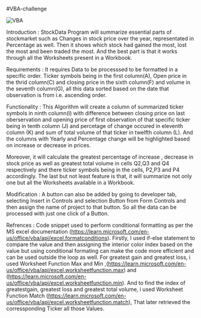 #VBA-challenge

![VBA](https://github.com/s0uravk/VBA-challenge/assets/144293972/208adcdd-61a9-4140-8987-58bf36e4e652)


Introduction : StockData Program will summarize essential parts of stockmarket such as Changes in stock price over the year, representated in Percentage as well. Then it shows which stock had gained the most, lost the most and been traded the most. And the best part is that it works through all the Worksheets present in a Workbook.

Requirements : It requires Data to be processsed to be formatted in a specific order. Ticker symbols being in the first column(A), Open price in the thrid column(C) and closing price in the sixth column(F) and volume in the seventh column(G), all this data sorted based on the date that observation is from i.e. ascending order.

Functionality : This Algorithm will create a column of summarized ticker symbols in ninth column(I) with difference between closing price on last oberservation and opening price of first observation of that specific ticker being in tenth column (J) and percetage of change occured in eleventh column (K) and sum of total volume of that ticker in twelfth column (L). And the columns with Yearly and Percentage change will be highlighted based on increase or decrease in prices.

Moreover, it will calculate the greatest percentage of increase , decrease in stock price as well as greatest total volume in cells Q2,Q3 and Q4 respectively and there ticker symbols being in the cells, P2,P3 and P4 accordingly. The last but not least feature is that, it will summarize not only one but all the Worksheets available in a Workbook.

Modification : A button can also be added by going to developer tab, selecting Insert in Controls and selection Button from Form Controls and then assign the name of project to that button. So all the data can be processed with just one click of a Button.

Refrences : Code snippet used to perform conditional formatting as per the MS excel documentation (https://learn.microsoft.com/en-us/office/vba/api/excel.formatconditions). Firstly, I used if-else statement to compare the value and then assigning the interior color index based on the value but using conditional formating can make the code more efficient and can be used outside the loop as well. 
For greatest gain and greatest loss, i used Worksheet Function Max and Min ,(https://learn.microsoft.com/en-us/office/vba/api/excel.worksheetfunction.max) and (https://learn.microsoft.com/en-us/office/vba/api/excel.worksheetfunction.min). And to find the index of greatestgain, greatest loss and greatest total volume, i used Worksheet Function Match (https://learn.microsoft.com/en-us/office/vba/api/excel.worksheetfunction.match), That later retrieved the corressponding Ticker all those Values.
